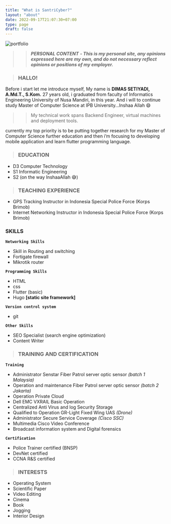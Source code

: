 ```yaml
---
title: "What is SantriCyber?"
layout: "about"
date: 2022-09-17T21:07:30+07:00
type: page
draft: false
---
```




![portfolio](/img/me.png/ "this image for portfolio")


>> ***PERSONAL CONTENT***
***- This is my personal site, any opinions expressed here are my own, and do not necessary reflect opinions or positions of my employer.***

>### HALLO!

Before i start let me introduce myself, My name is **DIMAS SETIYADI, A.Md.T., S.Kom.**  27 years old, i graduated from faculty of Informatics Engineering University of Nusa Mandiri, in this year. And i will to continue study Master of Computer Science at IPB University…Inshaa Allah 😄

>> My technical work spans Backend Engineer, virtual machines and deployment tools.

currently my top priority is to be putting together research for my Master of Computer Science further education and then i’m focusing to developing mobile application and learn flutter programming language. 

>### EDUCATION

* D3 Computer Technology
* S1 Informatic Engineering
* S2 (on the way InshaaAllah 😅)

>### TEACHING EXPERIENCE
* GPS Tracking Instructor in Indonesia Special Police Force (Korps Brimob)
* Internet Networking Instructor in Indonesia Special Police Force (Korps Brimob)
### SKILLS
**`````Networking Skills`````**

* Skill in Routing and switching
* Fortigate firewall
* Mikrotik router

**`````Programming Skills`````**

* HTML
* css
* Flutter (basic)
* Hugo **[static site framework]**

**``Version control system``**
- git

**`````Other Skills`````**
* SEO Specialist (search engine optimization)
* Content Writer
  
>### TRAINING AND CERTIFICATION
**`````Training`````**

* Administrator Senstar Fiber Patrol server optic sensor _(batch 1 Malaysia)_
* Operation and maintenance Fiber Patrol server optic sensor _(batch 2 Jakarta)_
* Operation Private Cloud
* Dell EMC VXRAIL Basic Operation
* Centralized Anti Virus and log Security Storage
* Qualified to Operation GR-Light Fixed Wing UAS _(Drone)_
* Administrator Secure Service Coverage _(Cisco SSC)_
* Multimedia Cisco Video Conference
* Broadcast information system and Digital forensics

**`````Certification`````**
* Police Trainer certified (BNSP)
* DevNet certified
* CCNA R&S certified 


> ### INTERESTS

* Operating System
* Scientific Paper
* Video Editing 
* Cinema
* Book
* Jogging
* Interior Design
